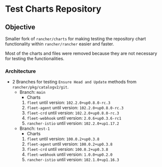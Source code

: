 # Test Charts Repository

## Objective

Smaller fork of `rancher/charts` for making testing the repository chart functionality within `rancher/rancher` easier and faster.

Most of the charts and files were removed because they are not necessary for testing the functionalities. 

### Architecture

- 2 Branches for testing `Ensure Head and Update` methods from `rancher/pkg/catalogv2/git`. 
    - Branch: `main`
        - Charts
        1. `fleet` until version: `102.2.0+up0.8.0-rc.3`
        2. `fleet-agent` until version: `102.2.0+up0.8.0-rc.3`
        3. `fleet-crd` until version: `102.2.0+up0.8.0-rc.3`
        4. `fleet-webhook` until version: `2.0.6+up0.3.6-rc1`
        5. `rancher-istio` until version: `102.2.0+up1.17.2`
    - Branch: `test-1`
        - Charts
        1. `fleet` until version: `100.0.2+up0.3.8`
        2. `fleet-agent` until version: `100.0.2+up0.3.8`
        3. `fleet-crd` until version: `100.0.2+up0.3.8`
        4. `fleet-webhook` until version: `1.0.0+up0.2.0`
        5. `rancher-istio` until version: `102.1.0+up1.16.3`
